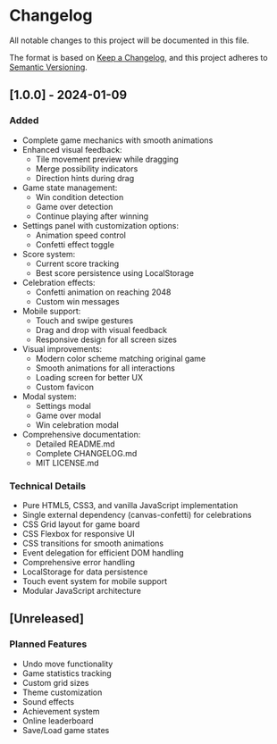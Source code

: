 # Changelog

All notable changes to this project will be documented in this file.

The format is based on [Keep a Changelog](https://keepachangelog.com/en/1.0.0/),
and this project adheres to [Semantic Versioning](https://semver.org/spec/v2.0.0.html).

## [1.0.0] - 2024-01-09

### Added
- Complete game mechanics with smooth animations
- Enhanced visual feedback:
  - Tile movement preview while dragging
  - Merge possibility indicators
  - Direction hints during drag
- Game state management:
  - Win condition detection
  - Game over detection
  - Continue playing after winning
- Settings panel with customization options:
  - Animation speed control
  - Confetti effect toggle
- Score system:
  - Current score tracking
  - Best score persistence using LocalStorage
- Celebration effects:
  - Confetti animation on reaching 2048
  - Custom win messages
- Mobile support:
  - Touch and swipe gestures
  - Drag and drop with visual feedback
  - Responsive design for all screen sizes
- Visual improvements:
  - Modern color scheme matching original game
  - Smooth animations for all interactions
  - Loading screen for better UX
  - Custom favicon
- Modal system:
  - Settings modal
  - Game over modal
  - Win celebration modal
- Comprehensive documentation:
  - Detailed README.md
  - Complete CHANGELOG.md
  - MIT LICENSE.md

### Technical Details
- Pure HTML5, CSS3, and vanilla JavaScript implementation
- Single external dependency (canvas-confetti) for celebrations
- CSS Grid layout for game board
- CSS Flexbox for responsive UI
- CSS transitions for smooth animations
- Event delegation for efficient DOM handling
- Comprehensive error handling
- LocalStorage for data persistence
- Touch event system for mobile support
- Modular JavaScript architecture

## [Unreleased]

### Planned Features
- Undo move functionality
- Game statistics tracking
- Custom grid sizes
- Theme customization
- Sound effects
- Achievement system
- Online leaderboard
- Save/Load game states
